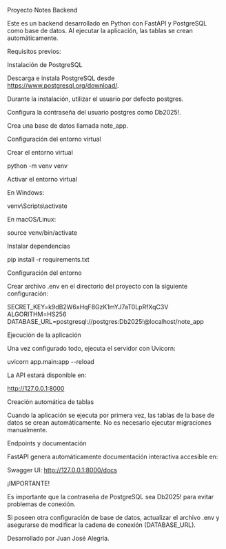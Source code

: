 Proyecto Notes Backend

Este es un backend desarrollado en Python con FastAPI y PostgreSQL como base de datos. Al ejecutar la aplicación, las tablas se crean automáticamente.

Requisitos previos:

Instalación de PostgreSQL

Descarga e instala PostgreSQL desde https://www.postgresql.org/download/.

Durante la instalación, utilizar el usuario por defecto postgres.

Configura la contraseña del usuario postgres como Db2025!.

Crea una base de datos llamada note_app.

Configuración del entorno virtual

Crear el entorno virtual

python -m venv venv

Activar el entorno virtual

En Windows:

venv\Scripts\activate

En macOS/Linux:

source venv/bin/activate

Instalar dependencias

pip install -r requirements.txt

Configuración del entorno

Crear archivo .env en el directorio del proyecto con la siguiente configuración:

SECRET_KEY=k9dB2W6xHqF8GzK1mYJ7aT0LpRfXqC3V
ALGORITHM=HS256
DATABASE_URL=postgresql://postgres:Db2025!@localhost/note_app

Ejecución de la aplicación

Una vez configurado todo, ejecuta el servidor con Uvicorn:

uvicorn app.main:app --reload

La API estará disponible en:

http://127.0.0.1:8000

Creación automática de tablas

Cuando la aplicación se ejecuta por primera vez, las tablas de la base de datos se crean automáticamente. No es necesario ejecutar migraciones manualmente.

Endpoints y documentación

FastAPI genera automáticamente documentación interactiva accesible en:

Swagger UI: http://127.0.0.1:8000/docs

¡IMPORTANTE!

Es importante que la contraseña de PostgreSQL sea Db2025! para evitar problemas de conexión.

Si poseen otra configuración de base de datos, actualizar el archivo .env y asegurarse de modificar la cadena de conexión (DATABASE_URL).

Desarrollado por Juan José Alegría.

